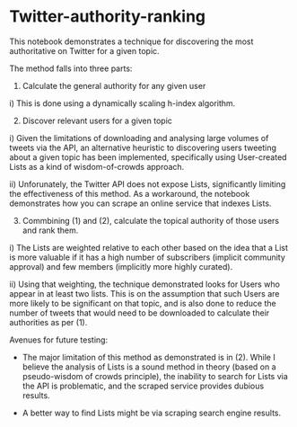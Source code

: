 # Twitter-authority-ranking

This notebook demonstrates a technique for discovering the most authoritative on Twitter for a given topic.

The method falls into three parts:

1) Calculate the general authority for any given user

i) This is done using a dynamically scaling h-index algorithm.

2) Discover relevant users for a given topic

i) Given the limitations of downloading and analysing large volumes of tweets via the API, an alternative heuristic to discovering users tweeting about a given topic has been implemented, specifically using User-created Lists as a kind of wisdom-of-crowds approach.

ii) Unforunately, the Twitter API does not expose Lists, significantly limiting the effectiveness of this method. As a workaround, the notebook demonstrates how you can scrape an online service that indexes Lists.

3) Commbining (1) and (2), calculate the topical authority of those users and rank them.

i) The Lists are weighted relative to each other based on the idea that a List is more valuable if it has a high number of subscribers (implicit community approval) and few members (implicitly more highly curated).

ii) Using that weighting, the technique demonstrated looks for Users who appear in at least two lists. This is on the assumption that such Users are more likely to be significant on that topic, and is also done to reduce the number of tweets that would need to be downloaded to calculate their authorities as per (1).

Avenues for future testing:

* The major limitation of this method as demonstrated is in (2). While I believe the analysis of Lists is a sound method in theory (based on a pseudo-wisdom of crowds principle), the inability to search for Lists via the API is problematic, and the scraped service provides dubious results.

* A better way to find Lists might be via scraping search engine results.
